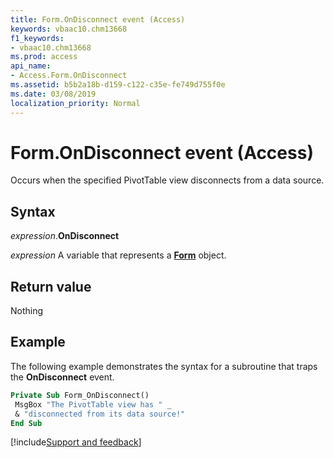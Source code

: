 ```yaml
---
title: Form.OnDisconnect event (Access)
keywords: vbaac10.chm13668
f1_keywords:
- vbaac10.chm13668
ms.prod: access
api_name:
- Access.Form.OnDisconnect
ms.assetid: b5b2a18b-d159-c122-c35e-fe749d755f0e
ms.date: 03/08/2019
localization_priority: Normal
---
```



# Form.OnDisconnect event (Access)

Occurs when the specified PivotTable view disconnects from a data source.


## Syntax

_expression_.**OnDisconnect**

_expression_ A variable that represents a **[Form](Access.Form.md)** object.


## Return value

Nothing


## Example

The following example demonstrates the syntax for a subroutine that traps the **OnDisconnect** event.

```vb
Private Sub Form_OnDisconnect() 
 MsgBox "The PivotTable view has " _ 
 & "disconnected from its data source!" 
End Sub
```



[!include[Support and feedback](~/includes/feedback-boilerplate.md)]